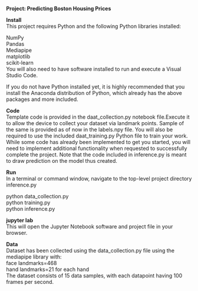 **Project: Predicting Boston Housing Prices**<br>

**Install**<br>
This project requires Python and the following Python libraries installed:<br>

NumPy<br>
Pandas<br>
Mediapipe<br>
matplotlib<br>
scikit-learn<br>
You will also need to have software installed to run and execute a Visual Studio Code.<br>

If you do not have Python installed yet, it is highly recommended that you install the Anaconda distribution of Python, which already has the above packages and more included.<br>

**Code**<br>
Template code is provided in the daat_collection.py notebook file.Execute it to allow the device to collect your dataset via landmark points. Sample of the same is provided as of now in the labels.npy file. You will also be required to use the included daat_training.py Python file to train your work. While some code has already been implemented to get you started, you will need to implement additional functionality when requested to successfully complete the project. Note that the code included in inference.py is meant to draw prediction on the model thus created.<br>

**Run**<br>
In a terminal or command window, navigate to the top-level project directory inference.py<br>

python data_collection.py<br>
python training.py<br>
python inference.py<br>


**jupyter lab**<br>
This will open the Jupyter Notebook software and project file in your browser.<br>

**Data**<br>
Dataset has been collected using the data_collection.py file using the mediapipe library with: <br>
face landmarks=468<br>
hand landmarks=21 for each hand<br>
The dataset consists of 15 data samples, with each datapoint having 100 frames per second. 

